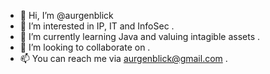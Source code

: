 - 👋 Hi, I’m @aurgenblick
- 👀 I’m interested in IP, IT and InfoSec .
- 🌱 I’m currently learning Java and valuing intagible assets .
- 💞️ I’m looking to collaborate on .
- 📫 You can reach me via aurgenblick@gmail.com .

<!---
aurgenblick/aurgenblick is a ✨ special ✨ repository because its `README.md` (this file) appears on your GitHub profile.
You can click the Preview link to take a look at your changes.
--->
